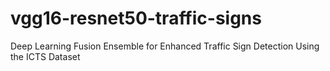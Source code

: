 # vgg16-resnet50-traffic-signs
Deep Learning Fusion Ensemble for Enhanced Traffic Sign Detection Using the ICTS Dataset
